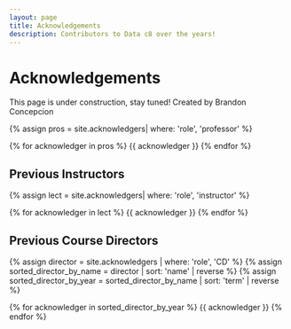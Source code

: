```yaml
---
layout: page
title: Acknowledgements
description: Contributors to Data c8 over the years!
---
```


# Acknowledgements 

This page is under construction, stay tuned!
Created by Brandon Concepcion

{% assign pros = site.acknowledgers| where: 'role', 'professor' %}

<div class="role flex">
{% for acknowledger in pros %}
{{ acknowledger }}
{% endfor %}
</div>

## Previous Instructors
{% assign lect = site.acknowledgers| where: 'role', 'instructor' %}

<div class="role flex">
{% for acknowledger in lect %}
{{ acknowledger }}
{% endfor %}
</div>

## Previous Course Directors

{% assign director = site.acknowledgers | where: 'role', 'CD' %}
{% assign sorted_director_by_name = director | sort: 'name' | reverse %}
{% assign sorted_director_by_year = sorted_director_by_name | sort: 'term' | reverse %}

<div class="role flex">
{% for acknowledger in sorted_director_by_year %}
{{ acknowledger }}
{% endfor %}
</div>
